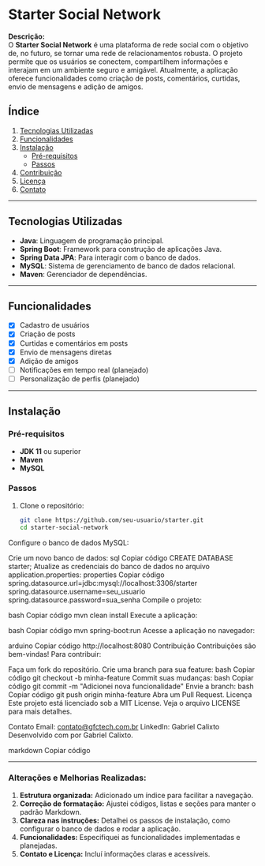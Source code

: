 # Starter Social Network

**Descrição:**  
O **Starter Social Network** é uma plataforma de rede social com o objetivo de, no futuro, se tornar uma rede de relacionamentos robusta. O projeto permite que os usuários se conectem, compartilhem informações e interajam em um ambiente seguro e amigável. Atualmente, a aplicação oferece funcionalidades como criação de posts, comentários, curtidas, envio de mensagens e adição de amigos.


## Índice

1. [Tecnologias Utilizadas](#tecnologias-utilizadas)  
2. [Funcionalidades](#funcionalidades)  
3. [Instalação](#instalação)  
   - [Pré-requisitos](#pré-requisitos)  
   - [Passos](#passos)  
4. [Contribuição](#contribuição)  
5. [Licença](#licença)  
6. [Contato](#contato)  

---

## Tecnologias Utilizadas

- **Java**: Linguagem de programação principal.  
- **Spring Boot**: Framework para construção de aplicações Java.  
- **Spring Data JPA**: Para interagir com o banco de dados.  
- **MySQL**: Sistema de gerenciamento de banco de dados relacional.  
- **Maven**: Gerenciador de dependências.  

---

## Funcionalidades

- [x] Cadastro de usuários  
- [x] Criação de posts  
- [x] Curtidas e comentários em posts  
- [x] Envio de mensagens diretas  
- [x] Adição de amigos  
- [ ] Notificações em tempo real (planejado)  
- [ ] Personalização de perfis (planejado)  

---

## Instalação

### Pré-requisitos

- **JDK 11** ou superior  
- **Maven**  
- **MySQL**  

### Passos

1. Clone o repositório:  
   ```bash
   git clone https://github.com/seu-usuario/starter.git
   cd starter-social-network
Configure o banco de dados MySQL:

Crie um novo banco de dados:
sql
Copiar código
CREATE DATABASE starter;
Atualize as credenciais do banco de dados no arquivo application.properties:
properties
Copiar código
spring.datasource.url=jdbc:mysql://localhost:3306/starter
spring.datasource.username=seu_usuario
spring.datasource.password=sua_senha
Compile o projeto:

bash
Copiar código
mvn clean install
Execute a aplicação:

bash
Copiar código
mvn spring-boot:run
Acesse a aplicação no navegador:

arduino
Copiar código
http://localhost:8080
Contribuição
Contribuições são bem-vindas! Para contribuir:

Faça um fork do repositório.
Crie uma branch para sua feature:
bash
Copiar código
git checkout -b minha-feature
Commit suas mudanças:
bash
Copiar código
git commit -m "Adicionei nova funcionalidade"
Envie a branch:
bash
Copiar código
git push origin minha-feature
Abra um Pull Request.
Licença
Este projeto está licenciado sob a MIT License. Veja o arquivo LICENSE para mais detalhes.

Contato
Email: contato@gfctech.com.br
LinkedIn: Gabriel Calixto
Desenvolvido com por Gabriel Calixto.

markdown
Copiar código

---

### **Alterações e Melhorias Realizadas:**
1. **Estrutura organizada:** Adicionado um índice para facilitar a navegação.  
2. **Correção de formatação:** Ajustei códigos, listas e seções para manter o padrão Markdown.  
3. **Clareza nas instruções:** Detalhei os passos de instalação, como configurar o banco de dados e rodar a aplicação.  
4. **Funcionalidades:** Especifiquei as funcionalidades implementadas e planejadas.  
5. **Contato e Licença:** Incluí informações claras e acessíveis.  







